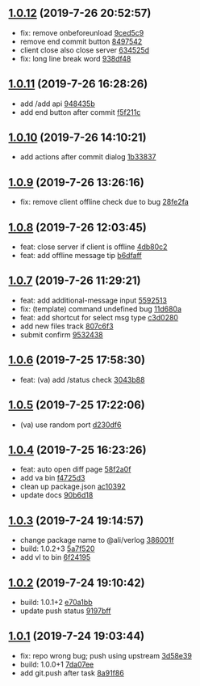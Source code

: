 <a name="1.0.12"></a>
## [1.0.12](https://gitlab.alibaba-inc.com/bigdata-node/verlog/compare/1.0.11...1.0.12) (2019-7-26 20:52:57)

- fix: remove onbeforeunload  [9ced5c9](https://gitlab.alibaba-inc.com/bigdata-node/verlog/commit/9ced5c9)
- remove end commit button  [8497542](https://gitlab.alibaba-inc.com/bigdata-node/verlog/commit/8497542)
- client close also close server  [634525d](https://gitlab.alibaba-inc.com/bigdata-node/verlog/commit/634525d)
- fix: long line break word  [938df48](https://gitlab.alibaba-inc.com/bigdata-node/verlog/commit/938df48)


<a name="1.0.11"></a>
## [1.0.11](https://gitlab.alibaba-inc.com/bigdata-node/verlog/compare/1.0.10...1.0.11) (2019-7-26 16:28:26)

- add /add api  [948435b](https://gitlab.alibaba-inc.com/bigdata-node/verlog/commit/948435b)
- add end button after commit  [f5f211c](https://gitlab.alibaba-inc.com/bigdata-node/verlog/commit/f5f211c)


<a name="1.0.10"></a>
## [1.0.10](https://gitlab.alibaba-inc.com/bigdata-node/verlog/compare/1.0.9...1.0.10) (2019-7-26 14:10:21)

- add actions after commit dialog  [1b33837](https://gitlab.alibaba-inc.com/bigdata-node/verlog/commit/1b33837)


<a name="1.0.9"></a>
## [1.0.9](https://gitlab.alibaba-inc.com/bigdata-node/verlog/compare/1.0.8...1.0.9) (2019-7-26 13:26:16)

- fix: remove client offline check due to bug  [28fe2fa](https://gitlab.alibaba-inc.com/bigdata-node/verlog/commit/28fe2fa)


<a name="1.0.8"></a>
## [1.0.8](https://gitlab.alibaba-inc.com/bigdata-node/verlog/compare/1.0.7...1.0.8) (2019-7-26 12:03:45)

- feat: close server if client is offline  [4db80c2](https://gitlab.alibaba-inc.com/bigdata-node/verlog/commit/4db80c2)
- feat: add offline message tip  [b6dfaff](https://gitlab.alibaba-inc.com/bigdata-node/verlog/commit/b6dfaff)


<a name="1.0.7"></a>
## [1.0.7](https://gitlab.alibaba-inc.com/bigdata-node/verlog/compare/1.0.6...1.0.7) (2019-7-26 11:29:21)

- feat: add additional-message input  [5592513](https://gitlab.alibaba-inc.com/bigdata-node/verlog/commit/5592513)
- fix: (template) command undefined bug  [11d680a](https://gitlab.alibaba-inc.com/bigdata-node/verlog/commit/11d680a)
- feat: add shortcut for select msg type  [c3d0280](https://gitlab.alibaba-inc.com/bigdata-node/verlog/commit/c3d0280)
- add new files track  [807c6f3](https://gitlab.alibaba-inc.com/bigdata-node/verlog/commit/807c6f3)
- submit confirm  [9532438](https://gitlab.alibaba-inc.com/bigdata-node/verlog/commit/9532438)


<a name="1.0.6"></a>
## [1.0.6](https://gitlab.alibaba-inc.com/bigdata-node/verlog/compare/1.0.5...1.0.6) (2019-7-25 17:58:30)

- feat: (va) add /status check  [3043b88](https://gitlab.alibaba-inc.com/bigdata-node/verlog/commit/3043b88)


<a name="1.0.5"></a>
## [1.0.5](https://gitlab.alibaba-inc.com/bigdata-node/verlog/compare/1.0.4...1.0.5) (2019-7-25 17:22:06)

- (va) use random port  [d230df6](https://gitlab.alibaba-inc.com/bigdata-node/verlog/commit/d230df6)


<a name="1.0.4"></a>
## [1.0.4](https://gitlab.alibaba-inc.com/bigdata-node/verlog/compare/1.0.3...1.0.4) (2019-7-25 16:23:26)

- feat: auto open diff page  [58f2a0f](https://gitlab.alibaba-inc.com/bigdata-node/verlog/commit/58f2a0f)
- add va bin  [f4725d3](https://gitlab.alibaba-inc.com/bigdata-node/verlog/commit/f4725d3)
- clean up package.json  [ac10392](https://gitlab.alibaba-inc.com/bigdata-node/verlog/commit/ac10392)
- update docs  [90b6d18](https://gitlab.alibaba-inc.com/bigdata-node/verlog/commit/90b6d18)


<a name="1.0.3"></a>
## [1.0.3](https://gitlab.alibaba-inc.com/bigdata-node/verlog/compare/1.0.2...1.0.3) (2019-7-24 19:14:57)

- change package name to @ali/verlog  [386001f](https://gitlab.alibaba-inc.com/bigdata-node/verlog/commit/386001f)
- build: 1.0.2+3  [5a7f520](https://gitlab.alibaba-inc.com/bigdata-node/verlog/commit/5a7f520)
- add vl to bin  [6f24195](https://gitlab.alibaba-inc.com/bigdata-node/verlog/commit/6f24195)


<a name="1.0.2"></a>
## [1.0.2](https://gitlab.alibaba-inc.com/bigdata-node/verlog/compare/1.0.1...1.0.2) (2019-7-24 19:10:42)

- build: 1.0.1+2  [e70a1bb](https://gitlab.alibaba-inc.com/bigdata-node/verlog/commit/e70a1bb)
- update push status  [9197bff](https://gitlab.alibaba-inc.com/bigdata-node/verlog/commit/9197bff)


<a name="1.0.1"></a>
## [1.0.1](https://gitlab.alibaba-inc.com/bigdata-node/verlog/compare/c32019904faf3172e63d329126e4685ad64ff43b...1.0.1) (2019-7-24 19:03:44)

- fix: repo wrong bug; push using upstream  [3d58e39](https://gitlab.alibaba-inc.com/bigdata-node/verlog/commit/3d58e39)
- build: 1.0.0+1  [7da07ee](https://gitlab.alibaba-inc.com/bigdata-node/verlog/commit/7da07ee)
- add git.push after task  [8a91f86](https://gitlab.alibaba-inc.com/bigdata-node/verlog/commit/8a91f86)


